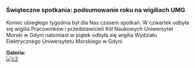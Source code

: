 ### Świąteczne spotkania: podsumowanie roku na wigiliach UMG

Koniec ubiegłego tygodnia był dla Nas czasem spotkań. W czwartek odbyła się wigilia Pracowników i przedstawicieli Kół Naukowych Uniwersytet Morski w Gdyni natomiast w piątek odbyła się wigilia Wydziału Elektrycznego Uniwersytetu Morskiego w Gdyni

**Galeria:**  
[![c2](https://i.postimg.cc/zvC3kjdj/c2.jpg)](https://postimages.org/)